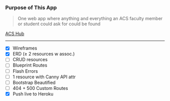 ### Purpose of This App

> One web app where anything and everything an ACS faculty member or student could ask for could be found

[ACS Hub](https://acs-hub.herokuapp.com/)

---
- [x]  Wireframes
- [x]  ERD (≥ 2 resources w assoc.)
- [ ]  CRUD resources
- [ ]  Blueprint Routes
- [ ]  Flash Errors
- [ ]  1 resource with Canny API attr
- [ ]  Bootstrap Beautified
- [ ]  404 + 500 Custom Routes
- [x]  Push live to Heroku